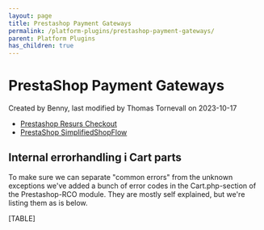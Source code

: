 ```yaml
---
layout: page
title: Prestashop Payment Gateways
permalink: /platform-plugins/prestashop-payment-gateways/
parent: Platform Plugins
has_children: true
---
```




# PrestaShop Payment Gateways 
Created by Benny, last modified by Thomas Tornevall on 2023-10-17
- [Prestashop Resurs Checkout](Prestashop-Resurs-Checkout_59342864.html)
- [PrestaShop
  SimplifiedShopFlow](PrestaShop-SimplifiedShopFlow_59342873.html)
## Internal errorhandling i Cart parts
To make sure we can separate "common errors" from the unknown exceptions
we've added a bunch of error codes in the Cart.php-section of the
Prestashop-RCO module. They are mostly self explained, but we're listing
them as is below.
  
[TABLE]
  
